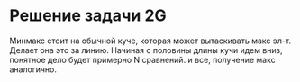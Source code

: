 # Решение задачи 2G

Минмакс стоит на обычной куче, которая может вытаскивать макс эл-т. Делает она это за линию. Начиная с половины длины кучи идем вниз, понятное дело будет примерно N сравнений. и все, получение макс аналогично.
